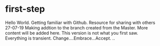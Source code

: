 # first-step
Hello World. Getting familiar with Github. Resource for sharing with others
27-07-19 Making addtion to the branch created from the Master.
More content will be added here. This version is not what you first saw.
Everything is transient.
Change....Embrace...Accept. ..
